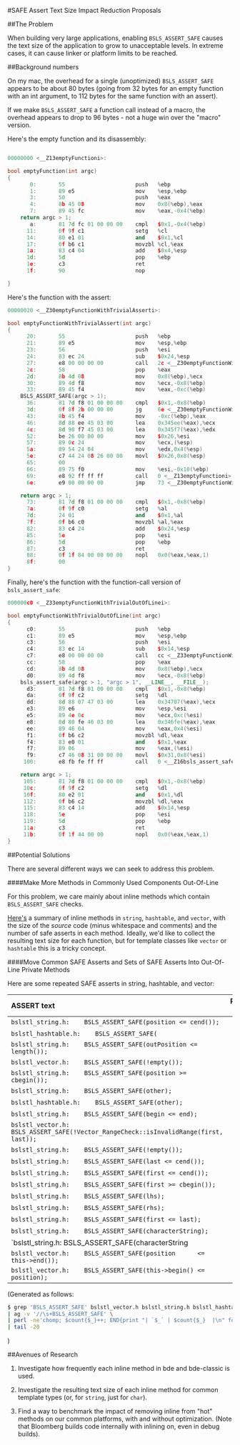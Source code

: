 #SAFE Assert Text Size Impact Reduction Proposals

##The Problem

When building very large applications, enabling `BSLS_ASSERT_SAFE` causes the text size of the application to grow to unacceptable levels.  In extreme cases, it can cause linker or platform limits to be reached.

##Background numbers

On my mac, the overhead for a single (unoptimized) `BSLS_ASSERT_SAFE` appears to be about 80 bytes (going from 32 bytes for an empty function with an int argument, to 112 bytes for the same function with an assert).

If we make `BSLS_ASSERT_SAFE` a function call instead of a macro, the overhead appears to drop to 96 bytes - not a huge win over the "macro" version.

Here's the empty function and its disassembly:

```C++

00000000 <__Z13emptyFunctioni>:

bool emptyFunction(int argc)
{
       0:       55                      push   %ebp
       1:       89 e5                   mov    %esp,%ebp
       3:       50                      push   %eax
       4:       8b 45 08                mov    0x8(%ebp),%eax
       7:       89 45 fc                mov    %eax,-0x4(%ebp)
    return argc > 1;
       a:       81 7d fc 01 00 00 00    cmpl   $0x1,-0x4(%ebp)
      11:       0f 9f c1                setg   %cl
      14:       80 e1 01                and    $0x1,%cl
      17:       0f b6 c1                movzbl %cl,%eax
      1a:       83 c4 04                add    $0x4,%esp
      1d:       5d                      pop    %ebp
      1e:       c3                      ret
      1f:       90                      nop

}

```

Here's the function with the assert:

```C++
00000020 <__Z30emptyFunctionWithTrivialAsserti>:

bool emptyFunctionWithTrivialAssert(int argc)
{
      20:       55                      push   %ebp
      21:       89 e5                   mov    %esp,%ebp
      23:       56                      push   %esi
      24:       83 ec 24                sub    $0x24,%esp
      27:       e8 00 00 00 00          call   2c <__Z30emptyFunctionWithTrivialAsserti+0xc>
      2c:       58                      pop    %eax
      2d:       8b 4d 08                mov    0x8(%ebp),%ecx
      30:       89 4d f8                mov    %ecx,-0x8(%ebp)
      33:       89 45 f4                mov    %eax,-0xc(%ebp)
    BSLS_ASSERT_SAFE(argc > 1);
      36:       81 7d f8 01 00 00 00    cmpl   $0x1,-0x8(%ebp)
      3d:       0f 8f 2b 00 00 00       jg     6e <__Z30emptyFunctionWithTrivialAsserti+0x4e>
      43:       8b 45 f4                mov    -0xc(%ebp),%eax
      46:       8d 88 ee 45 03 00       lea    0x345ee(%eax),%ecx
      4c:       8d 90 f7 45 03 00       lea    0x345f7(%eax),%edx
      52:       be 26 00 00 00          mov    $0x26,%esi
      57:       89 0c 24                mov    %ecx,(%esp)
      5a:       89 54 24 04             mov    %edx,0x4(%esp)
      5e:       c7 44 24 08 26 00 00    movl   $0x26,0x8(%esp)
      65:       00
      66:       89 75 f0                mov    %esi,-0x10(%ebp)
      69:       e8 92 ff ff ff          call   0 <__Z13emptyFunctioni>
      6e:       e9 00 00 00 00          jmp    73 <__Z30emptyFunctionWithTrivialAsserti+0x53>

    return argc > 1;
      73:       81 7d f8 01 00 00 00    cmpl   $0x1,-0x8(%ebp)
      7a:       0f 9f c0                setg   %al
      7d:       24 01                   and    $0x1,%al
      7f:       0f b6 c0                movzbl %al,%eax
      82:       83 c4 24                add    $0x24,%esp
      85:       5e                      pop    %esi
      86:       5d                      pop    %ebp
      87:       c3                      ret
      88:       0f 1f 84 00 00 00 00    nopl   0x0(%eax,%eax,1)
      8f:       00
}
```

Finally, here's the function with the function-call version of `bsls_assert_safe`:

```C++
000000c0 <__Z33emptyFunctionWithTrivialOutOfLinei>:

bool emptyFunctionWithTrivialOutOfLine(int argc)
{
      c0:       55                      push   %ebp
      c1:       89 e5                   mov    %esp,%ebp
      c3:       56                      push   %esi
      c4:       83 ec 14                sub    $0x14,%esp
      c7:       e8 00 00 00 00          call   cc <__Z33emptyFunctionWithTrivialOutOfLinei+0xc>
      cc:       58                      pop    %eax
      cd:       8b 4d 08                mov    0x8(%ebp),%ecx
      d0:       89 4d f8                mov    %ecx,-0x8(%ebp)
    bsls_assert_safe(argc > 1, "argc > 1", __LINE__, __FILE__);
      d3:       81 7d f8 01 00 00 00    cmpl   $0x1,-0x8(%ebp)
      da:       0f 9f c2                setg   %dl
      dd:       8d 88 07 47 03 00       lea    0x34707(%eax),%ecx
      e3:       89 e6                   mov    %esp,%esi
      e5:       89 4e 0c                mov    %ecx,0xc(%esi)
      e8:       8d 80 fe 46 03 00       lea    0x346fe(%eax),%eax
      ee:       89 46 04                mov    %eax,0x4(%esi)
      f1:       0f b6 c2                movzbl %dl,%eax
      f4:       83 e0 01                and    $0x1,%eax
      f7:       89 06                   mov    %eax,(%esi)
      f9:       c7 46 08 31 00 00 00    movl   $0x31,0x8(%esi)
     100:       e8 fb fe ff ff          call   0 <__Z16bsls_assert_safebPKciS0_>

    return argc > 1;
     105:       81 7d f8 01 00 00 00    cmpl   $0x1,-0x8(%ebp)
     10c:       0f 9f c2                setg   %dl
     10f:       80 e2 01                and    $0x1,%dl
     112:       0f b6 c2                movzbl %dl,%eax
     115:       83 c4 14                add    $0x14,%esp
     118:       5e                      pop    %esi
     119:       5d                      pop    %ebp
     11a:       c3                      ret
     11b:       0f 1f 44 00 00          nopl   0x0(%eax,%eax,1)
}
```

##Potential Solutions

There are several different ways we can seek to address this problem.

####Make More Methods in Commonly Used Components Out-Of-Line

For this problem, we care mainly about inline methods which contain `BSLS_ASSERT_SAFE` checks.

[Here's](./methodSizes.md) a summary of inline methods in `string`, `hashtable`, and `vector`, with the size of the *source* code (minus whitespace and comments) and the number of safe asserts in each method. Ideally, we'd like to collect the resulting text size for each function, but for template classes like `vector` or `hashtable` this is a tricky concept.



####Move Common SAFE Asserts and Sets of SAFE Asserts Into Out-Of-Line Private Methods

Here are some repeated SAFE asserts in string, hashtable, and vector:

| ASSERT text | Repeat Count |
|:------------|-------------:|
| `bslstl_string.h:    BSLS_ASSERT_SAFE(position <= cend());` | 3  |
| `bslstl_hashtable.h:    BSLS_ASSERT_SAFE(` | 3  |
| `bslstl_string.h:    BSLS_ASSERT_SAFE(outPosition <= length());` | 3  |
| `bslstl_vector.h:    BSLS_ASSERT_SAFE(!empty());` | 4  |
| `bslstl_string.h:    BSLS_ASSERT_SAFE(position >= cbegin());` | 4  |
| `bslstl_string.h:    BSLS_ASSERT_SAFE(other);` | 4  |
| `bslstl_hashtable.h:    BSLS_ASSERT_SAFE(other);` | 4  |
| `bslstl_string.h:    BSLS_ASSERT_SAFE(begin <= end);` | 4  |
| `bslstl_vector.h:    BSLS_ASSERT_SAFE(!Vector_RangeCheck::isInvalidRange(first, last));` | 5  |
| `bslstl_string.h:    BSLS_ASSERT_SAFE(!empty());` | 5  |
| `bslstl_string.h:    BSLS_ASSERT_SAFE(last <= cend());` | 6  |
| `bslstl_string.h:    BSLS_ASSERT_SAFE(first <= cend());` | 6  |
| `bslstl_string.h:    BSLS_ASSERT_SAFE(first >= cbegin());` | 6  |
| `bslstl_string.h:    BSLS_ASSERT_SAFE(lhs);` | 7  |
| `bslstl_string.h:    BSLS_ASSERT_SAFE(rhs);` | 9  |
| `bslstl_string.h:    BSLS_ASSERT_SAFE(first <= last);` | 9  |
| `bslstl_string.h:    BSLS_ASSERT_SAFE(characterString);` | 12  |
| `bslstl_string.h:    BSLS_ASSERT_SAFE(characterString || 0 == numChars);` | 13  |
| `bslstl_vector.h:    BSLS_ASSERT_SAFE(position      <= this->end());` | 16  |
| `bslstl_vector.h:    BSLS_ASSERT_SAFE(this->begin() <= position);` | 17  |

(Generated as follows:
```bash
$ grep 'BSLS_ASSERT_SAFE' bslstl_vector.h bslstl_string.h bslstl_hashtable.h bslstl_stringref.h \
| ag -v '//\s+BSLS_ASSERT_SAFE' \
| perl -ne'chomp; $count{$_}++; END{print "| `$_` | $count{$_}  |\n" foreach sort {$count{$a}<=>$count{$b}} keys %count}' \
| tail -20
```
)

##Avenues of Research

1. Investigate how frequently each inline method in bde and bde-classic is used.

2. Investigate the resulting text size of each inline method for common template types (or, for `string`, just for `char`).

3. Find a way to benchmark the impact of removing inline from "hot" methods on our common platforms, with and without optimization.  (Note that Bloomberg builds code internally with inlining on, even in debug builds).


